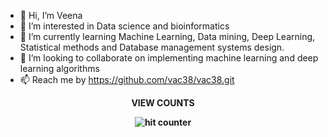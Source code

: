 - 👋 Hi, I’m Veena 
- 👀 I’m interested in Data science and bioinformatics
- 🌱 I’m currently learning Machine Learning, Data mining, Deep Learning, Statistical methods and Database management systems design.
- 💞️ I’m looking to collaborate on implementing machine learning and deep learning algorithms
- 📫 Reach me by https://github.com/vac38/vac38.git




<div align="center">
 <p><strong>VIEW COUNTS<Strong></p>
 <img src="https://profile-counter.glitch.me/vac38/count.svg" alt="hit counter" align="center">
</div>
<!---
vac38/vac38 is a ✨ special ✨ repository because its `README.md` (this file) appears on your GitHub profile.
You can click the Preview link to take a look at your changes.
--->
